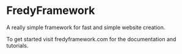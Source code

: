 FredyFramework
==============

A really simple framework for fast and simple website creation.

To get started visit fredyframework.com for the documentation and tutorials.
